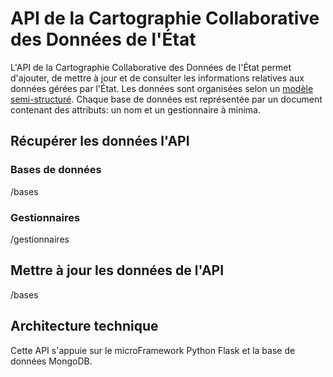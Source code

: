 # API de la Cartographie Collaborative des Données de l'État

L'API de la Cartographie Collaborative des Données de l'État permet d'ajouter, de mettre à jour et de consulter les informations relatives aux données gérées par l'État. Les données sont organisées selon un [modèle semi-structuré](http://homepages.inf.ed.ac.uk/opb/papers/PODS1997a.pdf). Chaque base de données est représentée par un document contenant des attributs: un nom et un gestionnaire à minima.

## Récupérer les données l'API

### Bases de données

/bases

### Gestionnaires

/gestionnaires

## Mettre à jour les données de l'API

/bases

## Architecture technique

Cette API s'appuie sur le microFramework Python Flask et la base de données MongoDB.

